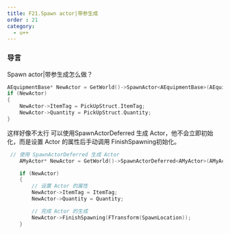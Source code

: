```yaml
---
title: F21.Spawn actor|带参生成
order : 21
category:
  - u++
---
```


### 导言

<chatmessage avatar="../../assets/emoji/hh.png" :avatarWidth="40">
Spawn actor|带参生成怎么做？
</chatmessage>

```cpp
AEquipmentBase* NewActor = GetWorld()->SpawnActor<AEquipmentBase>(AEquipmentBase::StaticClass());
if (NewActor)
{
    NewActor->ItemTag = PickUpStruct.ItemTag;
    NewActor->Quantity = PickUpStruct.Quantity;
}

```

<chatmessage avatar="../../assets/emoji/hh.png" :avatarWidth="40">
这样好像不太行
</chatmessage>


<chatmessage avatar="../../assets/emoji/bqb (2).png" :avatarWidth="40" alignLeft>
可以使用SpawnActorDeferred 生成 Actor，他不会立即初始化，而是设置 Actor 的属性后手动调用 FinishSpawning初始化。
</chatmessage>


```cpp
 // 使用 SpawnActorDeferred 生成 Actor
    AMyActor* NewActor = GetWorld()->SpawnActorDeferred<AMyActor>(AMyActor::StaticClass(), FTransform::Identity);

    if (NewActor)
    {
        // 设置 Actor 的属性
        NewActor->ItemTag = ItemTag;
        NewActor->Quantity = Quantity;

        // 完成 Actor 的生成
        NewActor->FinishSpawning(FTransform(SpawnLocation));
    }
```